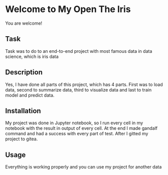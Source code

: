 # Welcome to My Open The Iris
You are welcome!

## Task
Task was to do to an end-to-end project with most famous data in data science, which is iris data

## Description
Yes, I have done all parts of this project, which has 4 parts. First was to load data, second to summarize data,
third to visualize data and last to train model and predict data.

## Installation
My project was done in Jupyter notebook, so I run every cell in my notebook with the result in output of every cell. 
At the end I made gandalf command and had a success with every part of test. After I gitted my project to gitea.

## Usage
Everything is working properly and you can use my project for another data
